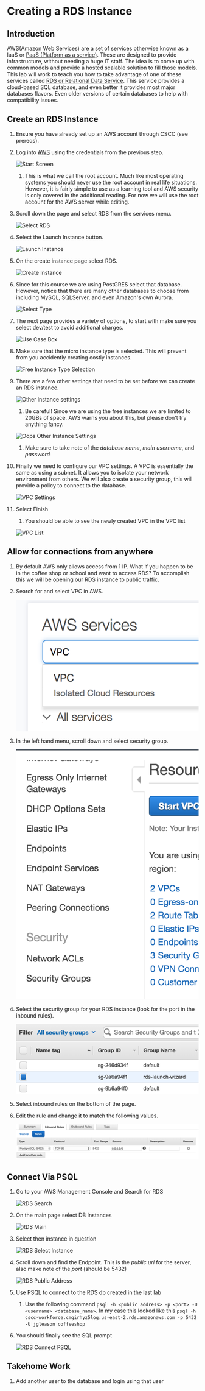 # Creating a RDS Instance #

## Introduction ##

AWS(Amazon Web Services) are a set of services otherwise known as a IaaS or [PaaS (Platform as a service)](https://en.wikipedia.org/wiki/Platform_as_a_service). These are designed to provide infrastructure, without needing a huge IT staff. The idea is to come up with common models and provide a hosted scalable solution to fill those models. This lab will work to teach you how to take advantage of one of these services called [RDS or Relational Data Service](https://aws.amazon.com/rds/). This service provides a cloud-based SQL database, and even better it provides most major databases flavors. Even older versions of certain databases to help with compatibility issues.

## Create an RDS Instance ##

1. Ensure you have already set up an AWS account through CSCC (see prereqs).
2. Log into [AWS](https://aws.amazon.com) using the credentials from the previous step.

    ![Start Screen](./resources/start_screen.png "Start Screen")
    
    1. This is what we call the root account. Much like most operating systems you should never use the root account in real life situations. However, it is fairly simple to use as a learning tool and AWS security is only covered in the additional reading. For now we will use the root account for the AWS server while editing.

3. Scroll down the page and select RDS from the services menu.

    ![Select RDS](./resources/Select_RDS_Screen_Small.png "Select RDS")

4. Select the Launch Instance button.

    ![Launch Instance](./resources/Instance_List_Page_Before.png "Launch Instance")

5. On the create instance page select RDS.

    ![Create Instance](./resources/Create_Instance_Page.png "Create Instance")

6. Since for this course we are using PostGRES select that database. However, notice that there are many other databases to choose from including MySQL, SQLServer, and even Amazon's own Aurora. 

    ![Select Type](./resources/Select_DB_Type.png "Select DB Type")

7. The next page provides a variety of options, to start with make sure you select dev/test to avoid additional charges.

    ![Use Case Box](./resources/AWS_Use_Case_Box.png "Use Case Box")

8. Make sure that the micro instance type is selected. This will prevent from you accidently creating costly instances.

    ![Free Instance Type Selection](./resources/Free_Tier_Instance_Select.png "Free Instance Type Selection")

9. There are a few other settings that need to be set before we can create an RDS instance.

    ![Other instance settings](./resources/Free_Tier_Extra_Settings.png "Other instance settings")
    
    1. Be careful! Since we are using the free instances we are limited to 20GBs of space. AWS warns you about this, but please don't try anything fancy.

      ![Oops Other Instance Settings](./resources/Free_Tier_Must_Be_Sub_20.png "Oops Other Instance Settings")  

    1. Make sure to take note of the *database name*, *main username*, and *password*  

10. Finally we need to configure our VPC settings. A VPC is essentially the same as using a subnet. It allows you to isolate your network environment from others. We will also create a security group, this will provide a policy to connect to the database.

    ![VPC Settings](./resources/VPC_Settings_RDS.png "VPC Settings")

11. Select Finish

    1. You should be able to see the newly created VPC in the VPC list
    
    ![VPC List](./resources/Working_VPC_List.png "VPC List")

## Allow for connections from anywhere ##

1. By default AWS only allows access from 1 IP. What if you happen to be in the coffee shop or school and want to access RDS? To accomplish this we will be opening our RDS instance to public traffic.
1. Search for and select VPC in AWS.

    ![VPC Search](./resources/AWS_VPC_SEARCH.png "VPC search")

1. In the left hand menu, scroll down and select security group.

    ![Security Group](./resources/AWS_sec_grps.png "Security Group")

1. Select the security group for your RDS instance (look for the port in the inbound rules).

    ![Security Group Selected](./resources/aws_rds_select_grp.png "RDS Security Group")

1. Select inbound rules on the bottom of the page.

1. Edit the rule and change it to match the following values.

    ![Input rule](./resources/aws_inbound_rule.png "Inbound rule")

## Connect Via PSQL ##

1. Go to your AWS Management Console and Search for RDS

    ![RDS Search](./resources/RDS_Search_AWS.png)

2. On the main page select DB Instances

    ![RDS Main](./resources/RDS_main_open_instance.png)

3. Select then instance in question

    ![RDS Select Instance](./resources/RDS_select_instance.png)

4. Scroll down and find the Endpoint. This is the *public url* for the server, also make note of the *port* (should be 5432)

    ![RDS Public Address](./resources/RDS_Public_Address.png)

5. Use PSQL to connect to the RDS db  created in the last lab
    1. Use the following command `psql -h <public address> -p <port> -U <username> <database_name>`. In my case this looked like this `psql -h cscc-workforce.cmgirhyz5log.us-east-2.rds.amazonaws.com -p 5432 -U jgleason coffeeshop`<a name="connect-psql"></a>

6. You should finally see the SQL prompt

    ![RDS Connect PSQL](./resources/RDS_Connect_PSQL.png)

## Takehome Work

1. Add another user to the database and login using that user


